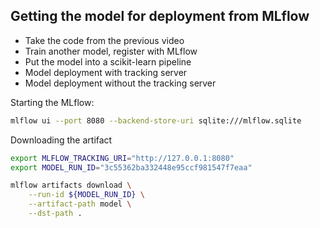 ## Getting the model for deployment from MLflow

* Take the code from the previous video
* Train another model, register with MLflow
* Put the model into a scikit-learn pipeline
* Model deployment with tracking server
* Model deployment without the tracking server

Starting the MLflow:

```bash
mlflow ui --port 8080 --backend-store-uri sqlite:///mlflow.sqlite
```

Downloading the artifact

```bash
export MLFLOW_TRACKING_URI="http://127.0.0.1:8080"
export MODEL_RUN_ID="3c55362ba332448e95ccf981547f7eaa"

mlflow artifacts download \
    --run-id ${MODEL_RUN_ID} \
    --artifact-path model \
    --dst-path .
```